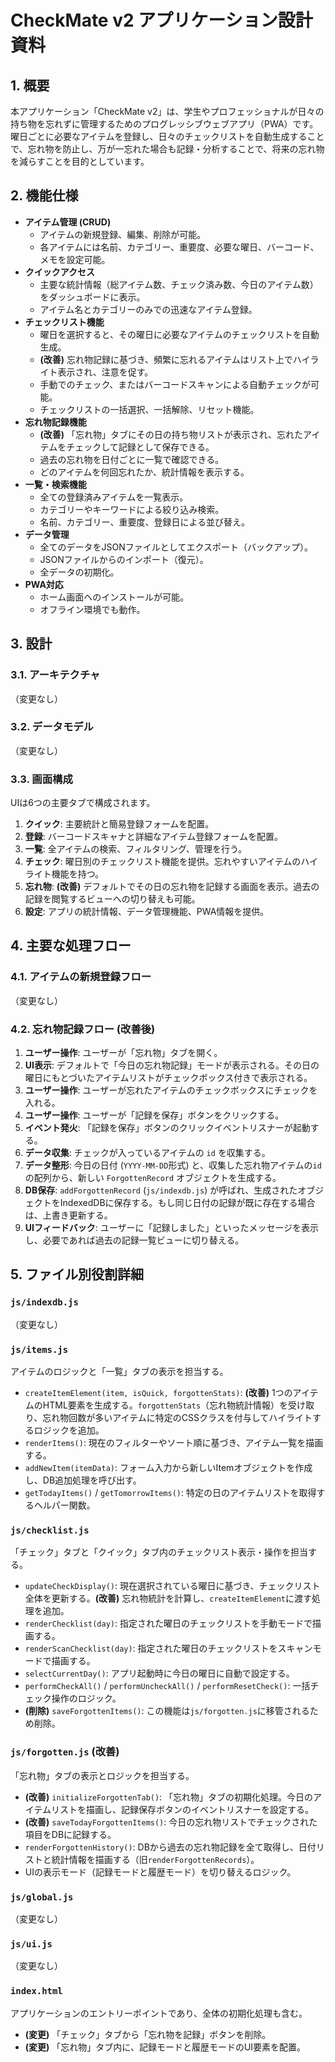 # CheckMate v2 アプリケーション設計資料

## 1. 概要

本アプリケーション「CheckMate v2」は、学生やプロフェッショナルが日々の持ち物を忘れずに管理するためのプログレッシブウェブアプリ（PWA）です。曜日ごとに必要なアイテムを登録し、日々のチェックリストを自動生成することで、忘れ物を防止し、万が一忘れた場合も記録・分析することで、将来の忘れ物を減らすことを目的としています。

## 2. 機能仕様

- **アイテム管理 (CRUD)**
  - アイテムの新規登録、編集、削除が可能。
  - 各アイテムには名前、カテゴリー、重要度、必要な曜日、バーコード、メモを設定可能。
- **クイックアクセス**
  - 主要な統計情報（総アイテム数、チェック済み数、今日のアイテム数）をダッシュボードに表示。
  - アイテム名とカテゴリーのみでの迅速なアイテム登録。
- **チェックリスト機能**
  - 曜日を選択すると、その曜日に必要なアイテムのチェックリストを自動生成。
  - **(改善)** 忘れ物記録に基づき、頻繁に忘れるアイテムはリスト上でハイライト表示され、注意を促す。
  - 手動でのチェック、またはバーコードスキャンによる自動チェックが可能。
  - チェックリストの一括選択、一括解除、リセット機能。
- **忘れ物記録機能**
  - **(改善)** 「忘れ物」タブにその日の持ち物リストが表示され、忘れたアイテムをチェックして記録として保存できる。
  - 過去の忘れ物を日付ごとに一覧で確認できる。
  - どのアイテムを何回忘れたか、統計情報を表示する。
- **一覧・検索機能**
  - 全ての登録済みアイテムを一覧表示。
  - カテゴリーやキーワードによる絞り込み検索。
  - 名前、カテゴリー、重要度、登録日による並び替え。
- **データ管理**
  - 全てのデータをJSONファイルとしてエクスポート（バックアップ）。
  - JSONファイルからのインポート（復元）。
  - 全データの初期化。
- **PWA対応**
  - ホーム画面へのインストールが可能。
  - オフライン環境でも動作。

## 3. 設計

### 3.1. アーキテクチャ

（変更なし）

### 3.2. データモデル

（変更なし）

### 3.3. 画面構成

UIは6つの主要タブで構成されます。

1.  **クイック**: 主要統計と簡易登録フォームを配置。
2.  **登録**: バーコードスキャナと詳細なアイテム登録フォームを配置。
3.  **一覧**: 全アイテムの検索、フィルタリング、管理を行う。
4.  **チェック**: 曜日別のチェックリスト機能を提供。忘れやすいアイテムのハイライト機能を持つ。
5.  **忘れ物**: **(改善)** デフォルトでその日の忘れ物を記録する画面を表示。過去の記録を閲覧するビューへの切り替えも可能。
6.  **設定**: アプリの統計情報、データ管理機能、PWA情報を提供。

## 4. 主要な処理フロー

### 4.1. アイテムの新規登録フロー

（変更なし）

### 4.2. 忘れ物記録フロー (改善後)

1.  **ユーザー操作**: ユーザーが「忘れ物」タブを開く。
2.  **UI表示**: デフォルトで「今日の忘れ物記録」モードが表示される。その日の曜日にもとづいたアイテムリストがチェックボックス付きで表示される。
3.  **ユーザー操作**: ユーザーが忘れたアイテムのチェックボックスにチェックを入れる。
4.  **ユーザー操作**: ユーザーが「記録を保存」ボタンをクリックする。
5.  **イベント発火**: 「記録を保存」ボタンのクリックイベントリスナーが起動する。
6.  **データ収集**: チェックが入っているアイテムの `id` を収集する。
7.  **データ整形**: 今日の日付 (`YYYY-MM-DD`形式) と、収集した忘れ物アイテムの`id`の配列から、新しい `ForgottenRecord` オブジェクトを生成する。
8.  **DB保存**: `addForgottenRecord` (`js/indexdb.js`) が呼ばれ、生成されたオブジェクトをIndexedDBに保存する。もし同じ日付の記録が既に存在する場合は、上書き更新する。
9.  **UIフィードバック**: ユーザーに「記録しました」といったメッセージを表示し、必要であれば過去の記録一覧ビューに切り替える。

## 5. ファイル別役割詳細

### `js/indexdb.js`
（変更なし）

### `js/items.js`
アイテムのロジックと「一覧」タブの表示を担当する。
- `createItemElement(item, isQuick, forgottenStats)`: **(改善)** 1つのアイテムのHTML要素を生成する。`forgottenStats`（忘れ物統計情報）を受け取り、忘れ物回数が多いアイテムに特定のCSSクラスを付与してハイライトするロジックを追加。
- `renderItems()`: 現在のフィルターやソート順に基づき、アイテム一覧を描画する。
- `addNewItem(itemData)`: フォーム入力から新しいItemオブジェクトを作成し、DB追加処理を呼び出す。
- `getTodayItems()` / `getTomorrowItems()`: 特定の日のアイテムリストを取得するヘルパー関数。

### `js/checklist.js`
「チェック」タブと「クイック」タブ内のチェックリスト表示・操作を担当する。
- `updateCheckDisplay()`: 現在選択されている曜日に基づき、チェックリスト全体を更新する。**(改善)** 忘れ物統計を計算し、`createItemElement`に渡す処理を追加。
- `renderChecklist(day)`: 指定された曜日のチェックリストを手動モードで描画する。
- `renderScanChecklist(day)`: 指定された曜日のチェックリストをスキャンモードで描画する。
- `selectCurrentDay()`: アプリ起動時に今日の曜日に自動で設定する。
- `performCheckAll()` / `performUncheckAll()` / `performResetCheck()`: 一括チェック操作のロジック。
- **(削除)** `saveForgottenItems()`: この機能は`js/forgotten.js`に移管されるため削除。

### `js/forgotten.js` (改善)
「忘れ物」タブの表示とロジックを担当する。
- **(改善)** `initializeForgottenTab()`: 「忘れ物」タブの初期化処理。今日のアイテムリストを描画し、記録保存ボタンのイベントリスナーを設定する。
- **(改善)** `saveTodayForgottenItems()`: 今日の忘れ物リストでチェックされた項目をDBに記録する。
- `renderForgottenHistory()`: DBから過去の忘れ物記録を全て取得し、日付リストと統計情報を描画する（旧`renderForgottenRecords`）。
- UIの表示モード（記録モードと履歴モード）を切り替えるロジック。

### `js/global.js`
（変更なし）

### `js/ui.js`
（変更なし）

### `index.html`
アプリケーションのエントリーポイントであり、全体の初期化処理も含む。
- **(変更)** 「チェック」タブから「忘れ物を記録」ボタンを削除。
- **(変更)** 「忘れ物」タブ内に、記録モードと履歴モードのUI要素を配置。